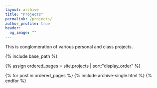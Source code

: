 ```yaml
---
layout: archive
title: "Projects"
permalink: /projects/
author_profile: true
header:
  og_image: ""
---
```



This is conglomeration of various personal and class projects. 

<nbsp>

{% include base_path %}

{% assign ordered_pages = site.projects | sort:"display_order" %}

{% for post in ordered_pages %}
  {% include archive-single.html %}
{% endfor %}
